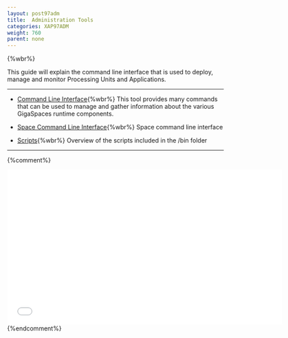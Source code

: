 ```yaml
---
layout: post97adm
title:  Administration Tools
categories: XAP97ADM
weight: 760
parent: none
---
```




{%wbr%}

This guide will explain the command line interface that is used to deploy, manage and monitor Processing Units and Applications.


<hr/>

- [Command Line Interface](./command-line-interface.html){%wbr%}
This tool provides many commands that can be used to manage and gather information about the various GigaSpaces runtime components.

- [Space Command Line Interface](./space---gigaspaces-cli.html){%wbr%}
Space command line interface

- [Scripts](./scripts.html){%wbr%}
Overview of the scripts included in the <gigaspaces root>/bin folder


<hr/>

{%comment%}
<iframe width="640" height="360" src="//www.youtube.com/embed/9nFkfj2o5hk?feature=player_embedded" frameborder="0" allowfullscreen></iframe>
{%endcomment%}